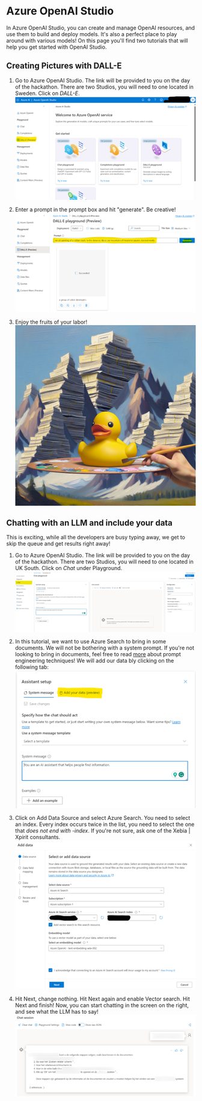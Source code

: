 # Azure OpenAI Studio

In Azure OpenAI Studio, you can create and manage OpenAI resources, and use them to build and deploy models. It's also a perfect place to play around with various models! On this page you'll find two tutorials that will help you get started with OpenAI Studio.

## Creating Pictures with DALL-E

1. Go to Azure OpenAI Studio. The link will be provided to you on the day of the hackathon. There are two Studios, you will need to one located in Sweden. Click on *DALL-E*.
![OpenAI Studio](./images/finding-dall-e.png)

2. Enter a prompt in the prompt box and hit "generate". Be creative!
![OpenAI Studio](./images/generating-images.png)

3. Enjoy the fruits of your labor!
![OpenAI Studio](./images/duck.png)

## Chatting with an LLM and include your data

This is exciting, while all the developers are busy typing away, we get to skip the queue and get results right away! 

1. Go to Azure OpenAI Studio. The link will be provided to you on the day of the hackathon. There are two Studios, you will need to one located in UK South. Click on *Chat* under Playground.
![OpenAI Studio](./images/finding-chat.png)

2. In this tutorial, we want to use Azure Search to bring in some documents. We will not be bothering with a system prompt. If you're not looking to bring in documents, feel free to read [more][1] about prompt engineering techniques! We will add our data bly clicking on the following tab:
![OpenAI Studio](./images/add-data.png)

3. Click on Add Data Source and select Azure Search. You need to select an index. Every index occurs twice in the list, you need to select the one that *does not end with -index*. If you're not sure, ask one of the Xebia | Xpirit consultants.
![OpenAI Studio](./images/adding-index.png)

4. Hit Next, change nothing. Hit Next again and enable Vector search. Hit Next and finish! Now, you can start chatting in the screen on the right, and see what the LLM has to say!
![OpenAI Studio](./images/results.png)


[1]: https://learn.microsoft.com/en-us/azure/ai-services/openai/concepts/advanced-prompt-engineering?pivots=programming-language-chat-completions
